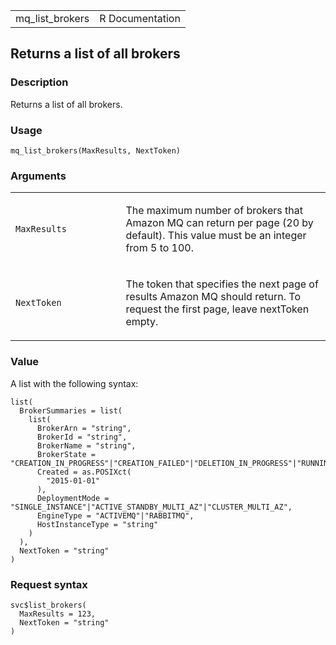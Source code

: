 <table style="width: 100%;">
<tbody>
<tr class="odd">
<td>mq_list_brokers</td>
<td style="text-align: right;">R Documentation</td>
</tr>
</tbody>
</table>

## Returns a list of all brokers

### Description

Returns a list of all brokers.

### Usage

    mq_list_brokers(MaxResults, NextToken)

### Arguments

<table>
<colgroup>
<col style="width: 35%" />
<col style="width: 65%" />
</colgroup>
<tbody>
<tr class="odd">
<td><code id="mq_list_brokers_:_MaxResults">MaxResults</code></td>
<td><p>The maximum number of brokers that Amazon MQ can return per page
(20 by default). This value must be an integer from 5 to 100.</p></td>
</tr>
<tr class="even">
<td><code id="mq_list_brokers_:_NextToken">NextToken</code></td>
<td><p>The token that specifies the next page of results Amazon MQ
should return. To request the first page, leave nextToken
empty.</p></td>
</tr>
</tbody>
</table>

### Value

A list with the following syntax:

    list(
      BrokerSummaries = list(
        list(
          BrokerArn = "string",
          BrokerId = "string",
          BrokerName = "string",
          BrokerState = "CREATION_IN_PROGRESS"|"CREATION_FAILED"|"DELETION_IN_PROGRESS"|"RUNNING"|"REBOOT_IN_PROGRESS"|"CRITICAL_ACTION_REQUIRED",
          Created = as.POSIXct(
            "2015-01-01"
          ),
          DeploymentMode = "SINGLE_INSTANCE"|"ACTIVE_STANDBY_MULTI_AZ"|"CLUSTER_MULTI_AZ",
          EngineType = "ACTIVEMQ"|"RABBITMQ",
          HostInstanceType = "string"
        )
      ),
      NextToken = "string"
    )

### Request syntax

    svc$list_brokers(
      MaxResults = 123,
      NextToken = "string"
    )
